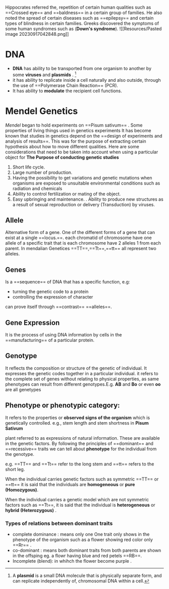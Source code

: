 
Hippocrates  referred the, repetition of certain human qualities such as ==Crossed eye== and ==baldness== in a certain group of families. He also noted the spread of certain diseases such as ==epilepsy== and certain types of blindness in certain families. Greeks discovered the symptoms of some human syndromes such as (**Down's syndrome**).
![[Resources/Pasted image 20230917042848.png]]
# DNA 
- **DNA** has ability to be transported from one organism to another by some **viruses** and **plasmids** . [^1]
- it has ability to replicate inside a cell naturally and also outside, through the use of ==Polymerase Chain Reaction== (PCR).
- It has ability to **modulate** the recipient cell functions.

[^1]:  A **plasmid** is a small DNA molecule that is physically separate form, and can replicate independently of, chromosomal DNA within a cell.

# Mendel  Genetics  
 *Mendel* began to hold experiments on ==Pisum sativum== .
Some properties of living things used in genetics experiments It has become known that studies in genetics depend on the ==design of experiments and analysis of results==. This was for the purpose of extracting certain hypothesis about how to move different qualities. Here are some considerations that need to be taken into account when using a particular object for
**The Purpose of conducting genetic studies**

1. Short life cycle.
2. Large number of production.
3. Having the possibility to get variations and genetic mutations when organisms are exposed to unsuitable environmental conditions such as radiation and chemicals
4. Ability to control fertilization or mating of the object.
5. Easy upbringing and maintenance.
. Ability to produce new structures as a result of sexual reproduction or delivery (Transduction) by viruses.

## Allele
Alternative form of a gene. One of the different forms of a gene that can exist at a single ==locus.==. each chromatid of chromosome have one allele of a specific trait that is each chromosome have 2 alleles 1 from each parent. In mendalian Genetices ==TT==,==Tt==,==tt==  all represent two alleles.
## Genes
Is a ==sequence== of DNA that has a specific function, e.g:
- turning the genetic code to a protein 
- controlling the expression of character

can prove itself through ==contrast== ==alleles==.

## Gene Expression
It is the process of using DNA information by cells in the ==manufacturing== of a particular protein.

## Genotype
It reflects the composition or structure of the genetic of individual. It expresses the genetic codes together in a particular individual. it refers to the complete set of genes without relating to physical properties, as same phenotypes can result from different genotypes.E.g. **AB** and **Bo** or even **oo** are all genetypes 

## Phenotype or phenotypic category:
It refers to the properties or **observed signs of the organism** which is genetically controlled. 
e.g., stem length and stem shortness in **Pisum Sativum** 

plant referred to as expressions of natural information. These are available in the genetic factors. By following the principles of ==dominant== and ==recessive== traits we can tell about **phenotype** for the individual from the genotype. 

e.g. ==TT== and ==Tt== refer to the long stem and ==tt== refers to the short leg. 

When the individual carries genetic factors such as symmetric ==TT== or ==tt== it is said that the individuals are **homogeneous** or **pure (Homozygous)**. 

When the individual carries a genetic model which are not symmetric factors such as ==Tt==, it is said that the individual is **heterogeneous** or **hybrid** **(Heterozygous)** . 

### Types of relations between dominant traits 
- complete dominance : means only one One trait only shows in the phenotype of the organism such as a flower showing red color only ==Rr== .
- co-dominant : means both dominant  traits from both parents are shown in the offsping  eg. a flowr having blue and red petels ==RB==.
- Incomplete (blend): in whihch the flower become purple . 

